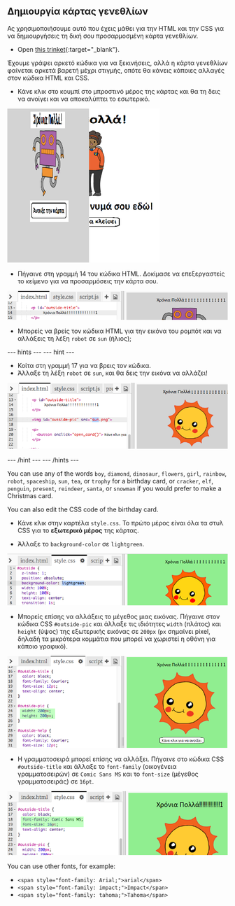 ## Δημιουργία κάρτας γενεθλίων

Ας χρησιμοποιήσουμε αυτό που έχεις μάθει για την HTML και την CSS για να δημιουργήσεις τη δική σου προσαρμοσμένη κάρτα γενεθλίων.

+ Open [this trinket](https://trinket.io/html/b33e4f4ca8){:target="_blank"}.

Έχουμε γράψει αρκετό κώδικα για να ξεκινήσεις, αλλά η κάρτα γενεθλίων φαίνεται αρκετά βαρετή μέχρι στιγμής, οπότε θα κάνεις κάποιες αλλαγές στον κώδικα HTML και CSS.

+ Κάνε κλικ στο κουμπί στο μπροστινό μέρος της κάρτας και θα τη δεις να ανοίγει και να αποκαλύπτει το εσωτερικό.

![screenshot](images/birthday-click.png)

+ Πήγαινε στη γραμμή 14 του κώδικα HTML. Δοκίμασε να επεξεργαστείς το κείμενο για να προσαρμόσεις την κάρτα σου.

![screenshot](images/birthday-card-html.png)

+ Μπορείς να βρείς τον κώδικα HTML για την εικόνα του ρομπότ και να αλλάξεις τη λέξη `robot` σε `sun` (ήλιος);

\--- hints \--- \--- hint \---

+ Κοίτα στη γραμμή 17 για να βρεις τον κώδικα.
+ Άλλαξε τη λέξη `robot` σε `sun`, και θα δεις την εικόνα να αλλάζει!

![screenshot](images/birthday-card-sun.png)

\--- /hint \--- \--- /hints \---

You can use any of the words `boy`, `diamond`, `dinosaur`, `flowers`, `girl`, `rainbow`, `robot`, `spaceship`, `sun`, `tea`, or `trophy` for a birthday card, or `cracker`, `elf`, `penguin`, `present`, `reindeer`, `santa`, or `snowman` if you would prefer to make a Christmas card.

You can also edit the CSS code of the birthday card.

+ Κάνε κλικ στην καρτέλα `style.css`. Το πρώτο μέρος είναι όλα τα στυλ CSS για το **εξωτερικό μέρος** της κάρτας.

+ Άλλαξε το `background-color` σε `lightgreen`.

![screenshot](images/birthday-card-outside.png)

+ Μπορείς επίσης να αλλάξεις το μέγεθος μιας εικόνας. Πήγαινε στον κώδικα CSS `#outside-pic` και άλλαξε τις ιδιότητες `width` (πλάτος) και `height` (ύψος) της εξωτερικής εικόνας σε `200px` (`px` σημαίνει pixel, δηλαδή τα μικρότερα κομμάτια που μπορεί να χωριστεί η οθόνη για κάποιο γραφικό).

![screenshot](images/birthday-card-size.png)

+ Η γραμματοσειρά μπορεί επίσης να αλλάξει. Πήγαινε στο κώδικα CSS `#outside-title` και άλλαξε το `font-family` (οικογένεια γραμματοσειρών) σε `Comic Sans MS` και το `font-size` (μέγεθος γραμματοσειράς) σε `16pt`.

![screenshot](images/birthday-card-font.png)

You can use other fonts, for example:

+ `<span style="font-family: Arial;">arial</span>`
+ `<span style="font-family: impact;">Impact</span>`
+ `<span style="font-family: tahoma;">Tahoma</span>`